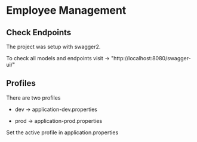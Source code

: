 # Employee Management

## Check Endpoints

The project was setup with swagger2.

To check all models and endpoints visit -> "http://localhost:8080/swagger-ui/"

## Profiles

There are two profiles

* dev -> application-dev.properties

* prod -> application-prod.properties

Set the active profile in application.properties
